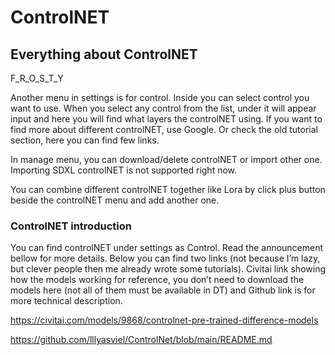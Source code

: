 # ControlNET


## Everything about ControlNET

F_R_O_S_T_Y

Another menu in settings is for control. Inside you can select control you want to use. When you select any control from the list, under it will appear input  and here you will find what layers the controlNET using. If you want to find more about different controlNET, use Google.  Or check the old tutorial section, here you can find few links. 

In manage  menu, you can download/delete controlNET or import other one. Importing SDXL controlNET is not supported right now. 

You can combine different controlNET together like Lora by click plus button beside the controlNET menu and add another one. 


### ControlNET introduction

You can find controlNET under settings as Control. Read the announcement bellow for more details. Below you can find two links (not because I’m lazy, but clever people then me already wrote some tutorials). Civitai link showing how the models working for reference, you don’t need to download the models here (not all of them must be available in DT) and Github link is for more technical description. 

https://civitai.com/models/9868/controlnet-pre-trained-difference-models

https://github.com/lllyasviel/ControlNet/blob/main/README.md
